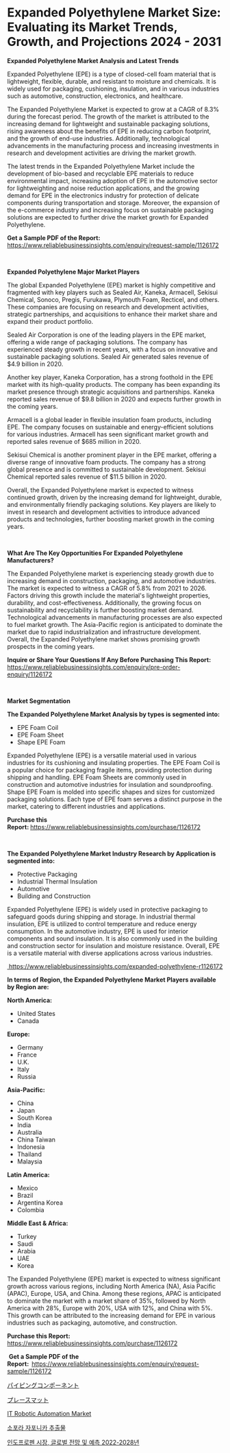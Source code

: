 <p><h1>Expanded Polyethylene Market Size: Evaluating its Market Trends, Growth, and Projections 2024 - 2031</h1></p><p><strong>Expanded Polyethylene Market Analysis and Latest Trends</strong></p>
<p><p>Expanded Polyethylene (EPE) is a type of closed-cell foam material that is lightweight, flexible, durable, and resistant to moisture and chemicals. It is widely used for packaging, cushioning, insulation, and in various industries such as automotive, construction, electronics, and healthcare.</p><p>The Expanded Polyethylene Market is expected to grow at a CAGR of 8.3% during the forecast period. The growth of the market is attributed to the increasing demand for lightweight and sustainable packaging solutions, rising awareness about the benefits of EPE in reducing carbon footprint, and the growth of end-use industries. Additionally, technological advancements in the manufacturing process and increasing investments in research and development activities are driving the market growth.</p><p>The latest trends in the Expanded Polyethylene Market include the development of bio-based and recyclable EPE materials to reduce environmental impact, increasing adoption of EPE in the automotive sector for lightweighting and noise reduction applications, and the growing demand for EPE in the electronics industry for protection of delicate components during transportation and storage. Moreover, the expansion of the e-commerce industry and increasing focus on sustainable packaging solutions are expected to further drive the market growth for Expanded Polyethylene.</p></p>
<p><strong>Get a Sample PDF of the Report:&nbsp;</strong> <a href="https://www.reliablebusinessinsights.com/enquiry/request-sample/1126172">https://www.reliablebusinessinsights.com/enquiry/request-sample/1126172</a></p>
<p>&nbsp;</p>
<p><strong>Expanded Polyethylene Major Market Players</strong></p>
<p><p>The global Expanded Polyethylene (EPE) market is highly competitive and fragmented with key players such as Sealed Air, Kaneka, Armacell, Sekisui Chemical, Sonoco, Pregis, Furukawa, Plymouth Foam, Recticel, and others. These companies are focusing on research and development activities, strategic partnerships, and acquisitions to enhance their market share and expand their product portfolio.</p><p>Sealed Air Corporation is one of the leading players in the EPE market, offering a wide range of packaging solutions. The company has experienced steady growth in recent years, with a focus on innovative and sustainable packaging solutions. Sealed Air generated sales revenue of $4.9 billion in 2020.</p><p>Another key player, Kaneka Corporation, has a strong foothold in the EPE market with its high-quality products. The company has been expanding its market presence through strategic acquisitions and partnerships. Kaneka reported sales revenue of $9.8 billion in 2020 and expects further growth in the coming years.</p><p>Armacell is a global leader in flexible insulation foam products, including EPE. The company focuses on sustainable and energy-efficient solutions for various industries. Armacell has seen significant market growth and reported sales revenue of $685 million in 2020.</p><p>Sekisui Chemical is another prominent player in the EPE market, offering a diverse range of innovative foam products. The company has a strong global presence and is committed to sustainable development. Sekisui Chemical reported sales revenue of $11.5 billion in 2020.</p><p>Overall, the Expanded Polyethylene market is expected to witness continued growth, driven by the increasing demand for lightweight, durable, and environmentally friendly packaging solutions. Key players are likely to invest in research and development activities to introduce advanced products and technologies, further boosting market growth in the coming years.</p></p>
<p>&nbsp;</p>
<p><strong>What Are The Key Opportunities For Expanded Polyethylene Manufacturers?</strong></p>
<p><p>The Expanded Polyethylene market is experiencing steady growth due to increasing demand in construction, packaging, and automotive industries. The market is expected to witness a CAGR of 5.8% from 2021 to 2026. Factors driving this growth include the material's lightweight properties, durability, and cost-effectiveness. Additionally, the growing focus on sustainability and recyclability is further boosting market demand. Technological advancements in manufacturing processes are also expected to fuel market growth. The Asia-Pacific region is anticipated to dominate the market due to rapid industrialization and infrastructure development. Overall, the Expanded Polyethylene market shows promising growth prospects in the coming years.</p></p>
<p><strong>Inquire or Share Your Questions If Any Before Purchasing This Report:</strong> <a href="https://www.reliablebusinessinsights.com/enquiry/pre-order-enquiry/1126172">https://www.reliablebusinessinsights.com/enquiry/pre-order-enquiry/1126172</a></p>
<p>&nbsp;</p>
<p><strong>Market Segmentation</strong></p>
<p><strong>The Expanded Polyethylene Market Analysis by types is segmented into:</strong></p>
<p><ul><li>EPE Foam Coil</li><li>EPE Foam Sheet</li><li>Shape EPE Foam</li></ul></p>
<p><p>Expanded Polyethylene (EPE) is a versatile material used in various industries for its cushioning and insulating properties. The EPE Foam Coil is a popular choice for packaging fragile items, providing protection during shipping and handling. EPE Foam Sheets are commonly used in construction and automotive industries for insulation and soundproofing. Shape EPE Foam is molded into specific shapes and sizes for customized packaging solutions. Each type of EPE foam serves a distinct purpose in the market, catering to different industries and applications.</p></p>
<p><strong>Purchase this Report:&nbsp;</strong><a href="https://www.reliablebusinessinsights.com/purchase/1126172">https://www.reliablebusinessinsights.com/purchase/1126172</a></p>
<p>&nbsp;</p>
<p><strong>The Expanded Polyethylene Market Industry Research by Application is segmented into:</strong></p>
<p><ul><li>Protective Packaging</li><li>Industrial Thermal Insulation</li><li>Automotive</li><li>Building and Construction</li></ul></p>
<p><p>Expanded Polyethylene (EPE) is widely used in protective packaging to safeguard goods during shipping and storage. In industrial thermal insulation, EPE is utilized to control temperature and reduce energy consumption. In the automotive industry, EPE is used for interior components and sound insulation. It is also commonly used in the building and construction sector for insulation and moisture resistance. Overall, EPE is a versatile material with diverse applications across various industries.</p></p>
<p><a href="https://www.reliablebusinessinsights.com/expanded-polyethylene-r1126172">&nbsp;https://www.reliablebusinessinsights.com/expanded-polyethylene-r1126172</a></p>
<p><strong>In terms of Region, the Expanded Polyethylene Market Players available by Region are:</strong></p>
<p>
    <p> <strong> North America: </strong>
        <ul>
            <li>United States</li>
            <li>Canada</li>
        </ul>
        </p> 
    <p> <strong> Europe: </strong>
        <ul>
            <li>Germany</li>
            <li>France</li>
            <li>U.K.</li>
            <li>Italy</li>
            <li>Russia</li>
        </ul>
        </p> 
    <p> <strong> Asia-Pacific: </strong>
        <ul>
            <li>China</li>
            <li>Japan</li>
            <li>South Korea</li>
            <li>India</li>
            <li>Australia</li>
            <li>China Taiwan</li>
            <li>Indonesia</li>
            <li>Thailand</li>
            <li>Malaysia</li>
        </ul>
        </p> 
    <p> <strong> Latin America: </strong>
        <ul>
            <li>Mexico</li>
            <li>Brazil</li>
            <li>Argentina Korea</li>
            <li>Colombia</li>
        </ul>
        </p> 
    <p> <strong> Middle East & Africa: </strong>
        <ul>
            <li>Turkey</li>
            <li>Saudi</li>
            <li>Arabia</li>
            <li>UAE</li>
            <li>Korea</li>
        </ul>
    </p>
    </p>
<p><p>The Expanded Polyethylene (EPE) market is expected to witness significant growth across various regions, including North America (NA), Asia Pacific (APAC), Europe, USA, and China. Among these regions, APAC is anticipated to dominate the market with a market share of 35%, followed by North America with 28%, Europe with 20%, USA with 12%, and China with 5%. This growth can be attributed to the increasing demand for EPE in various industries such as packaging, automotive, and construction.</p></p>
<p><strong>Purchase this Report: </strong><a href="https://www.reliablebusinessinsights.com/purchase/1126172">https://www.reliablebusinessinsights.com/purchase/1126172</a></p>
<p>&nbsp;<strong>Get a Sample PDF of the Report:&nbsp;&nbsp;</strong><a href="https://www.reliablebusinessinsights.com/enquiry/request-sample/1126172">https://www.reliablebusinessinsights.com/enquiry/request-sample/1126172</a></p>
<p><strong></strong></p>
<p><p><a href="https://medium.com/@sebastianhodges1/%E9%85%8D%E7%AE%A1%E9%83%A8%E5%93%81%E5%B8%82%E5%A0%B4%E3%81%AE%E5%8B%95%E5%90%91%E3%81%A8%E5%88%86%E6%9E%90-%E5%B0%86%E6%9D%A5%E3%81%AE%E6%88%90%E9%95%B7%E3%81%AE%E6%A9%9F%E4%BC%9A%E3%81%A8%E8%AA%B2%E9%A1%8C-2024%E5%B9%B4-2031%E5%B9%B4-06bf0f36f4ce">パイピングコンポーネント</a></p><p><a href="https://medium.com/@sebastianhodges1/2024%E5%B9%B4%E3%81%8B%E3%82%892031%E5%B9%B4%E3%81%BE%E3%81%A7%E3%81%AE%E9%96%93%E3%81%AB-%E3%81%AE%E5%B9%B4%E9%96%93%E6%88%90%E9%95%B7%E7%8E%87-cagr-%E3%81%A7%E6%8B%A1%E5%A4%A7%E3%81%97%E3%81%A6%E3%81%84%E3%82%8B%E3%83%97%E3%83%AC%E3%82%A4%E3%82%B9%E3%83%9E%E3%83%83%E3%83%88%E5%B8%82%E5%A0%B4%E3%81%AE%E8%A6%8F%E6%A8%A1%E3%81%AB%E3%81%A4%E3%81%84%E3%81%A6%E3%81%AE%E6%B4%9E%E5%AF%9F-75aa5d90d4bd">プレースマット</a></p><p><a href="https://www.linkedin.com/pulse/robotic-automation-market-comprehensive-assessment-type-application-zqwie">IT Robotic Automation Market</a></p><p><a href="https://github.com/konokaryan/Market-Research-Report-List-1/blob/main/6537674139654.md">소포라 자포니카 추출물</a></p><p><a href="https://medium.com/@minimini78678/%EA%B8%80%EB%A1%9C%EB%B2%8C-indoprofen-%EC%8B%9C%EC%9E%A5-%EA%B8%80%EB%A1%9C%EB%B2%8C-%EC%A0%84%EB%A7%9D-%EB%B0%8F-%EC%98%88%EC%B8%A1-2022-2028-%EC%82%B0%EC%97%85-%EC%9C%A0%ED%98%95-%EC%9D%91%EC%9A%A9-%EC%8B%9C%EC%9E%A5-%ED%94%8C%EB%A0%88%EC%9D%B4%EC%96%B4-%EC%A7%80%EC%97%AD-%EC%84%B1%EC%9E%A5-%EB%B6%84%EC%84%9D-%EB%B0%8F-%EB%AF%B8%EB%9E%98-%EC%8B%9C%EB%82%98%EB%A6%AC%EC%98%A4-2024-2031-731c5d94a49f">인도프로펜 시장, 글로벌 전망 및 예측 2022-2028년</a></p></p>